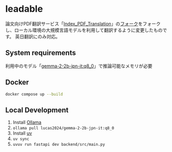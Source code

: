 # leadable

論文向けPDF翻訳サービス「[Index_PDF_Translation](https://github.com/Mega-Gorilla/Index_PDF_Translation)」の[フォーク](https://github.com/chitsii/Index_PDF_Translation)をフォークし、ローカル環境の大規模言語モデルを利用して翻訳するように変更したものです。
英日翻訳にのみ対応。

## System requirements

利用中のモデル「[gemma-2-2b-jpn-it:q8_0](https://ollama.com/lucas2024/gemma-2-2b-jpn-it:q8_0)」で推論可能なメモリが必要

## Docker

```sh
docker compose up --build
```

## Local Development

1. Install [Ollama](https://ollama.com)
2. `ollama pull lucas2024/gemma-2-2b-jpn-it:q8_0`
3. Install [uv](https://github.com/astral-sh/uv)
4. `uv sync`
5. `uvuv run fastapi dev backend/src/main.py`
